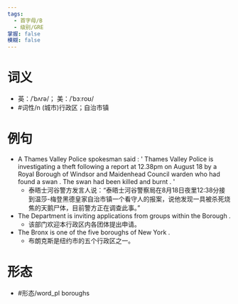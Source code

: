 ```yaml
---
tags:
  - 首字母/B
  - 级别/GRE
掌握: false
模糊: false
---
```

# 词义
- 英：/ˈbʌrə/； 美：/ˈbɜːroʊ/
- #词性/n  (城市)行政区；自治市镇
# 例句
- A Thames Valley Police spokesman said : ' Thames Valley Police is investigating a theft following a report at 12.38pm on August 18 by a Royal Borough of Windsor and Maidenhead Council warden who had found a swan . The swan had been killed and burnt . '
	- 泰晤士河谷警方发言人说：“泰晤士河谷警察局在8月18日夜里12:38分接到温莎-梅登黑德皇家自治市镇一个看守人的报案，说他发现一具被杀死烧焦的天鹅尸体，目前警方正在调查此事。”
- The Department is inviting applications from groups within the Borough .
	- 该部门欢迎本行政区内各团体提出申请。
- The Bronx is one of the five boroughs of New York .
	- 布朗克斯是纽约市的五个行政区之一。
# 形态
- #形态/word_pl boroughs
